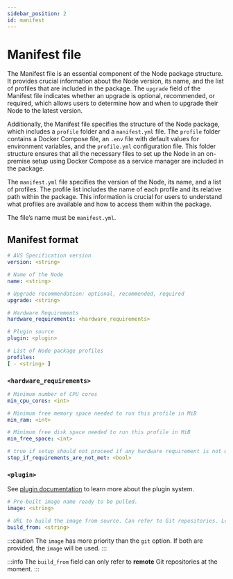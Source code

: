 ```yaml
---
sidebar_position: 2
id: manifest
---
```


# Manifest file

The Manifest file is an essential component of the Node package structure. It provides crucial information about the Node version, its name, and the list of profiles that are included in the package. The `upgrade` field of the Manifest file indicates whether an upgrade is optional, recommended, or required, which allows users to determine how and when to upgrade their Node to the latest version.

Additionally, the Manifest file specifies the structure of the Node package, which includes a `profile` folder and a `manifest.yml` file. The `profile` folder contains a Docker Compose file, an `.env` file with default values for environment variables, and the `profile.yml` configuration file. This folder structure ensures that all the necessary files to set up the Node in an on-premise setup using Docker Compose as a service manager are included in the package.

The `manifest.yml` file specifies the version of the Node, its name, and a list of profiles. The profile list includes the name of each profile and its relative path within the package. This information is crucial for users to understand what profiles are available and how to access them within the package.

The file’s name must be `manifest.yml`.

## Manifest format

```yaml
# AVS Specification version
version: <string>

# Name of the Node
name: <string>

# Upgrade recommendation: optional, recommended, required
upgrade: <string>

# Hardware Requirements
hardware_requirements: <hardware_requirements>

# Plugin source
plugin: <plugin>

# List of Node package profiles
profiles:
[ - <string> ]
```

### `<hardware_requirements>`

```yaml
# Minimum number of CPU cores
min_cpu_cores: <int>

# Minimum free memory space needed to run this profile in MiB
min_ram: <int>

# Minimum free disk space needed to run this profile in MiB
min_free_space: <int>

# true if setup should not proceed if any hardware requirement is not met
stop_if_requirements_are_not_met: <bool>
```

### `<plugin>`

See [plugin documentation](/docs/plugin/intro) to learn more about the plugin system.

```yaml
# Pre-built image name ready to be pulled.
image: <string>

# URL to build the image from source. Can refer to Git repositories. Look at https://docs.docker.com/engine/reference/commandline/build/#description for details. We don't support plain text files or pre-packaged tarball contexts currently.
build_from: <string>
```

:::caution
The `image` has more priority than the `git` option. If both are provided, the `image` will be used.
:::

:::info
The `build_from` field can only refer to **remote** Git repositories at the moment.
:::

